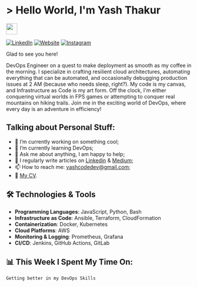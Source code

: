 # > Hello World, I'm Yash Thakur 
<img src="https://media.giphy.com/media/hvRJCLFzcasrR4ia7z/giphy.gif" width="30px">

[![LinkedIn](https://img.shields.io/badge/-LinkedIn-blue?style=flat&logo=Linkedin&logoColor=white&link=https://www.linkedin.com/in/your-profile)](https://www.linkedin.com/in/yashthakur666)
[![Website](https://img.shields.io/badge/-Website-black?style=flat&logo=Google-Chrome&logoColor=white&link=https://yourwebsite.com)](https://yourwebsite.com)
[![Instagram](https://img.shields.io/badge/-Instagram-E4405F?style=flat&logo=Instagram&logoColor=white&link=https://instagram.com/yourusername)](https://instagram.com/yourusername)

Glad to see you here!

DevOps Engineer on a quest to make deployment as smooth as my coffee in the morning. I specialize in crafting resilient cloud architectures, automating everything that can be automated, and occasionally debugging production issues at 2 AM (because who needs sleep, right?). My code is my canvas, and Infrastructure as Code is my art form. Off the clock, I'm either conquering virtual worlds in FPS games or attempting to conquer real mountains on hiking trails. Join me in the exciting world of DevOps, where every day is an adventure in efficiency!

## Talking about Personal Stuff:

- 🔭 I’m currently working on something cool;
- 🌱 I’m currently learning DevOps;
- 💬 Ask me about anything, I am happy to help;
- 📝 I regularly write articles on [Linkedin](https://www.linkedin.com/in/yashthakur666/) & [Medium](https://medium.com/@yashcodedev);
- 📫 How to reach me: [yashcodedev@gmail.com](mailto:yashcodedev@gmail.com);
- 📄 [My CV](https://linktoresume.com).

## 🛠️ Technologies & Tools

- **Programming Languages**: JavaScript, Python, Bash
- **Infrastructure as Code**: Ansible, Terraform, CloudFormation
- **Containerization**: Docker, Kubernetes
- **Cloud Platforms**: AWS
- **Monitoring & Logging**: Prometheus, Grafana
- **CI/CD**: Jenkins, GitHub Actions, GitLab

## 📊 This Week I Spent My Time On:

```markdown
Getting better in my DevOps Skills
